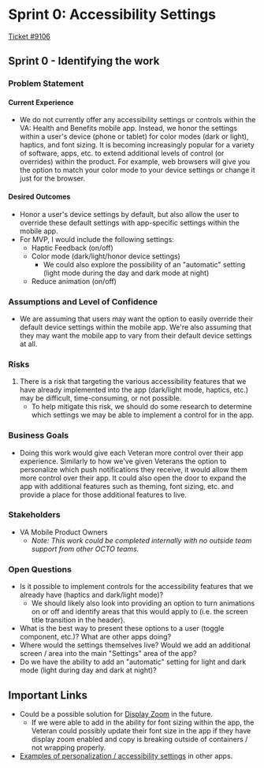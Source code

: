 # Sprint 0: Accessibility Settings

[Ticket #9106](https://app.zenhub.com/workspaces/va-mobile-60f1a34998bc75000f2a489f/issues/gh/department-of-veterans-affairs/va-mobile-app/9106)

## Sprint 0 - Identifying the work

### Problem Statement

#### Current Experience ####

* We do not currently offer any accessibility settings or controls within the VA: Health and Benefits mobile app. Instead, we honor the settings within a user's device (phone or tablet) for color modes (dark or light), haptics, and font sizing. It is becoming increasingly popular for a variety of software, apps, etc. to extend additional levels of control (or overrides) within the product. For example, web browsers will give you the option to match your color mode to your device settings or change it just for the browser. 

#### Desired Outcomes ####

* Honor a user's device settings by default, but also allow the user to override these default settings with app-specific settings within the mobile app.
* For MVP, I would include the following settings:
   * Haptic Feedback (on/off)
   * Color mode (dark/light/honor device settings)
      * We could also explore the possibility of an "automatic" setting (light mode during the day and dark mode at night)
    * Reduce animation (on/off)

### Assumptions and Level of Confidence

*  We are assuming that users may want the option to easily override their default device settings within the mobile app. We're also assuming that they may want the mobile app to vary from their default device settings at all.

### Risks

1. There is a risk that targeting the various accessibility features that we have already implemented into the app (dark/light mode, haptics, etc.) may be difficult, time-consuming, or not possible.
   *  To help mitigate this risk, we should do some research to determine which settings we may be able to implement a control for in the app.

### Business Goals
* Doing this work would give each Veteran more control over their app experience. Similarly to how we've given Veterans the option to personalize which push notifications they receive, it would allow them more control over their app. It could also open the door to expand the app with additional features such as theming, font sizing, etc. and provide a place for those additional features to live.

### Stakeholders

* VA Mobile Product Owners
    * _Note: This work could be completed internally with no outside team support from other OCTO teams._

### Open Questions

* Is it possible to implement controls for the accessibility features that we already have (haptics and dark/light mode)?
   * We should likely also look into providing an option to turn animations on or off and identify areas that this would apply to (i.e. the screen title transition in the header).
* What is the best way to present these options to a user (toggle component, etc.)? What are other apps doing?
* Where would the settings themselves live? Would we add an additional screen / area into the main "Settings" area of the app?
* Do we have the ability to add an "automatic" setting for light and dark mode (light during day and dark at night)?

## Important Links
*   Could be a possible solution for [Display Zoom](https://github.com/department-of-veterans-affairs/va.gov-team/blob/master/products/va-mobile-app/features/Display%20Zoom%20on%20Android/displayZoomOnAndroid.md) in the future.
     *   If we were able to add in the ability for font sizing within the app, the Veteran could possibly update their font size in the app if they have display zoom enabled and copy is breaking outside of containers / not wrapping properly.
*   [Examples of personalization / accessibility settings](https://www.figma.com/board/kY6MMlbNUuwvwct2pDqSN3/Personalization-%2F-Accessibility-Examples?node-id=0-1&t=TSFEg0uKzUydQIS2-1) in other apps.
